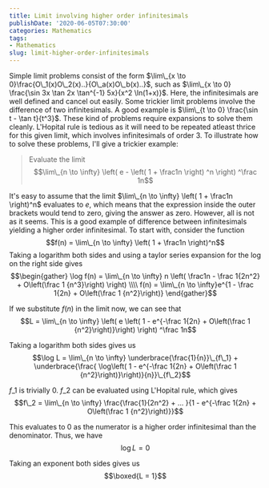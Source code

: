 ```yaml
---
title: Limit involving higher order infinitesimals
publishDate: '2020-06-05T07:30:00'
categories: Mathematics
tags:
- Mathematics
slug: limit-higher-order-infinitesimals
---
```


Simple limit problems consist of the form $\lim\_{x \to 0}\frac{O\_1(x)O\_2(x)..}{O\_a(x)O\_b(x)..}$, such as $\lim\_{x \to 0} \frac{\sin 3x \tan 2x \tan^{-1} 5x}{x^2 \ln(1+x)}$. Here, the infinitesimals are well defined and cancel out easily. Some trickier limit problems involve the difference of two infinitesimals. A good example is $\lim\_{t \to 0} \frac{\sin t - \tan t}{t^3}$. These kind of problems require expansions to solve them cleanly. L'Hopital rule is tedious as it will need to be repeated atleast thrice for this given limit, which involves infinitesimals of order 3. To illustrate how to solve these problems, I'll give a trickier example:

> Evaluate the limit $$\lim\_{n \to \infty} \left( e - \left( 1 + \frac1n \right) ^n \right) ^\frac 1n$$

It's easy to assume that the limit $\lim\_{n \to \infty} \left( 1 + \frac1n \right)^n$ evaluates to $e$, which means that the expression inside the outer brackets would tend to zero, giving the answer as zero. However, all is not as it seems. This is a good example of difference between infinitesimals yielding a higher order infinitesimal. To start with, consider the function
$$f(n) =  \lim\_{n \to \infty} \left( 1 + \frac1n \right)^n$$
Taking a logarithm both sides and using a taylor series expansion for the log on the right side gives
$$\begin{gather}
\log f(n) = \lim\_{n \to \infty} n \left( \frac1n - \frac 1{2n^2} + O\left(\frac 1 {n^3}\right) \right) \\\\
f(n) = \lim\_{n \to \infty}e^{1 - \frac 1{2n} + O\left(\frac 1 {n^2}\right)}
\end{gather}$$

If we substitute $f(n)$ in the limit now, we can see that
$$L = \lim\_{n \to \infty} \left( e \left( 1 - e^{-\frac 1{2n} + O\left(\frac 1 {n^2}\right)}\right) \right) ^\frac 1n$$

Taking a logarithm both sides gives us
$$\log L = \lim\_{n \to \infty} \underbrace{\frac{1}{n}}\_{f\_1} + \underbrace{\frac{ \log\left( 1 - e^{-\frac 1{2n} + O\left(\frac 1 {n^2}\right)}\right)}{n}}\_{f\_2}$$

$f\_1$ is trivially $0$. $f\_2$ can be evaluated using L'Hopital rule, which gives
$$f\_2 = \lim\_{n \to \infty} \frac{\frac{1}{2n^2} + ... }{1 - e^{-\frac 1{2n} + O\left(\frac 1 {n^2}\right)}}$$

This evaluates to $0$ as the numerator is a higher order infinitesimal than the denominator. Thus, we have
$$\log L = 0$$

Taking an exponent both sides gives us
$$\boxed{L = 1}$$
